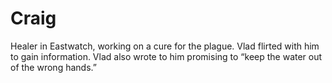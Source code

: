# Craig

Healer in Eastwatch, working on a cure for the plague. Vlad flirted with him to gain information. Vlad also wrote to him promising to “keep the water out of the wrong hands.”